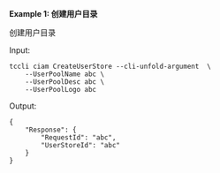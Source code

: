 **Example 1: 创建用户目录**

创建用户目录

Input: 

```
tccli ciam CreateUserStore --cli-unfold-argument  \
    --UserPoolName abc \
    --UserPoolDesc abc \
    --UserPoolLogo abc
```

Output: 
```
{
    "Response": {
        "RequestId": "abc",
        "UserStoreId": "abc"
    }
}
```

